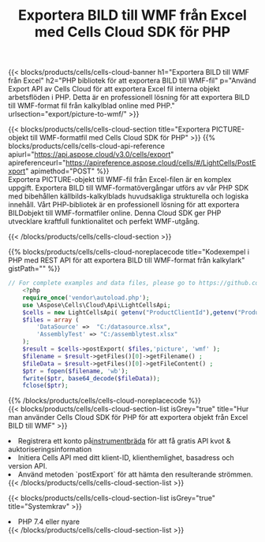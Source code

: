 ﻿---
title:  Exportera BILD till WMF från Excel med Cells Cloud SDK för PHP
description:  Aspose.Cells Cloud REST API stöder export av filer från {0} till {1}-format med {2}.
kwords:
howto:
---
{{< blocks/products/cells/cells-cloud-banner h1="Exportera BILD till WMF från Excel" h2="PHP bibliotek för att exportera BILD till WMF-fil" p="Använd Export API av Cells Cloud för att exportera Excel fil interna objekt arbetsflöden i PHP. Detta är en professionell lösning för att exportera BILD till WMF-format fil från kalkylblad online med PHP." urlsection="export/picture-to-wmf/" >}}

{{< blocks/products/cells/cells-cloud-section title="Exportera PICTURE-objekt till WMF-formatfil med Cells Cloud SDK för PHP" >}}
{{% blocks/products/cells/cells-cloud-api-reference apiurl="https://api.aspose.cloud/v3.0/cells/export" apireferenceurl="https://apireference.aspose.cloud/cells/#/LightCells/PostExport" apimethod="POST" %}}
<br/>
Exportera PICTURE-objekt till WMF-fil från Excel-filen är en komplex uppgift. Exportera BILD till WMF-formatövergångar utförs av vår PHP SDK med bibehållen källbilds-kalkylblads huvudsakliga strukturella och logiska innehåll. Vårt PHP-bibliotek är en professionell lösning för att exportera BILDobjekt till WMF-formatfiler online. Denna Cloud SDK ger PHP utvecklare kraftfull funktionalitet och perfekt WMF-utgång.

{{< /blocks/products/cells/cells-cloud-section >}}

{{% blocks/products/cells/cells-cloud-noreplacecode title="Kodexempel i PHP med REST API för att exportera BILD till WMF-format från kalkylark" gistPath="" %}}
  
```php
// For complete examples and data files, please go to https://github.com/aspose-cells-cloud/aspose-cells-cloud-php/
    <?php
    require_once('vendor\autoload.php');
    use \Aspose\Cells\Cloud\Api\LightCellsApi;
    $cells = new LightCellsApi( getenv("ProductClientId"),getenv("ProductClientSecret") );
    $files = array (
        'DataSource' =>  "C:/datasource.xlsx",
        'AssemblyTest' => "C:/assemblytest.xlsx"
    );
    $result = $cells->postExport( $files,'picture', 'wmf' );
    $filename = $result->getFiles()[0]->getFilename() ;
    $fileData = $result->getFiles()[0]->getFileContent() ;
    $ptr = fopen($filename, 'wb');
    fwrite($ptr, base64_decode($fileData));
    fclose($ptr);
```
   
{{% /blocks/products/cells/cells-cloud-noreplacecode %}}
<br/>
{{< blocks/products/cells/cells-cloud-section-list isGrey="true" title="Hur man använder Cells Cloud SDK för PHP för att exportera objekt från Excel BILD till WMF" >}}
<li> Registrera ett konto på<a href="https://dashboard.aspose.cloud/">instrumentbräda</a> för att få gratis API kvot & auktoriseringsinformation</li>
<li>Initiera Cells API med ditt klient-ID, klienthemlighet, basadress och version API.</li>
<li>Använd metoden `postExport` för att hämta den resulterande strömmen.</li>
{{< /blocks/products/cells/cells-cloud-section-list >}}

{{< blocks/products/cells/cells-cloud-section-list isGrey="true" title="Systemkrav" >}}
<li>PHP 7.4 eller nyare</li>
{{< /blocks/products/cells/cells-cloud-section-list >}}
